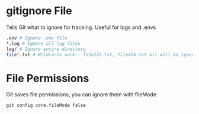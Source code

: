 # gitignore File
Tells Git what to ignore for tracking. Useful for logs and .envs

```bash
.env # Ignore .env file
*.log # Ignore all log files
log/ # Ignore entire directory
file*.txt # Wildcards work-- file123.txt, file456.txt all will be ignored
```

# File Permissions
Git saves file permissions, you can ignore them with fileMode

`git config core.fileMode false`